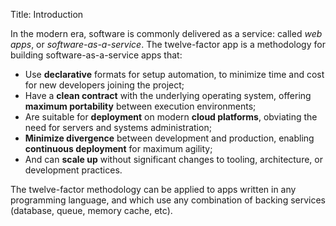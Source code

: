 Title: Introduction

In the modern era, software is commonly delivered as a service: called *web apps*, or *software-as-a-service*.  The twelve-factor app is a methodology for building software-as-a-service apps that:

* Use **declarative** formats for setup automation, to minimize time and cost for new developers joining the project;
* Have a **clean contract** with the underlying operating system, offering **maximum portability** between execution environments;
* Are suitable for **deployment** on modern **cloud platforms**, obviating the need for servers and systems administration;
* **Minimize divergence** between development and production, enabling **continuous deployment** for maximum agility;
* And can **scale up** without significant changes to tooling, architecture, or development practices.

The twelve-factor methodology can be applied to apps written in any programming language, and which use any combination of backing services (database, queue, memory cache, etc).
